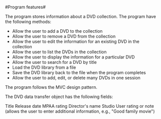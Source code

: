 #Program features#

The program stores information about a DVD collection. The program have the following methods:

- Allow the user to add a DVD to the collection
- Allow the user to remove a DVD from the collection
- Allow the user to edit the information for an existing DVD in the collection
- Allow the user to list the DVDs in the collection
- Allow the user to display the information for a particular DVD
- Allow the user to search for a DVD by title
- Load the DVD library from a file
- Save the DVD library back to the file when the program completes
- Allow the user to add, edit, or delete many DVDs in one session

The program follows the MVC design pattern.

The DVD data transfer object has the following fields:

Title
Release date
MPAA rating
Director's name
Studio
User rating or note (allows the user to enter additional information, e.g., "Good family movie")
